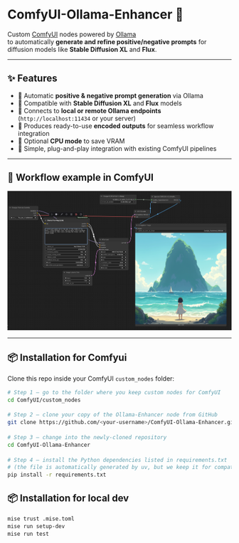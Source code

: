 # ComfyUI-Ollama-Enhancer 🚀

Custom [ComfyUI](https://github.com/comfyanonymous/ComfyUI) nodes powered by [Ollama](https://ollama.ai)  
to automatically **generate and refine positive/negative prompts** for diffusion models like **Stable Diffusion XL** and **Flux**.

---

## ✨ Features

- 🔹 Automatic **positive & negative prompt generation** via Ollama  
- 🔹 Compatible with **Stable Diffusion XL** and **Flux** models  
- 🔹 Connects to **local or remote Ollama endpoints** (`http://localhost:11434` or your server)  
- 🔹 Produces ready-to-use **encoded outputs** for seamless workflow integration  
- 🔹 Optional **CPU mode** to save VRAM  
- 🔹 Simple, plug-and-play integration with existing ComfyUI pipelines  

---

## 🎨 Workflow example in ComfyUI
![workflow](docs/workflow.png)

---

## 📦 Installation for Comfyui

Clone this repo inside your ComfyUI `custom_nodes` folder:

```bash
# Step 1 – go to the folder where you keep custom nodes for ComfyUI
cd ComfyUI/custom_nodes

# Step 2 – clone your copy of the Ollama‑Enhancer node from GitHub
git clone https://github.com/<your-username>/ComfyUI-Ollama-Enhancer.git

# Step 3 – change into the newly‑cloned repository
cd ComfyUI-Ollama-Enhancer

# Step 4 – install the Python dependencies listed in requirements.txt
# (the file is automatically generated by uv, but we keep it for compatibility)
pip install -r requirements.txt
```

## 📦 Installation for local dev

```bash
mise trust .mise.toml
mise run setup-dev 
mise run test
```
